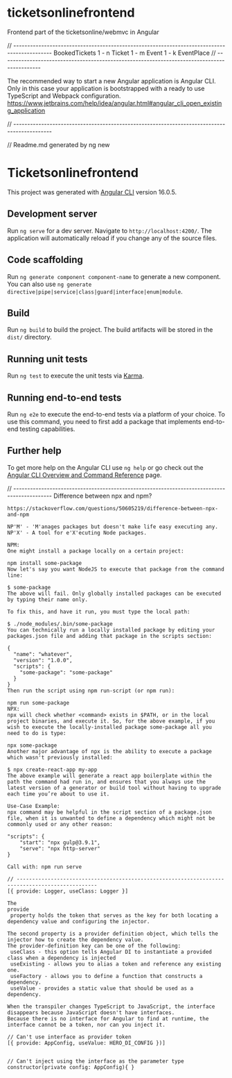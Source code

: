 # ticketsonlinefrontend
Frontend part of the ticketsonline/webmvc in Angular

// --------------------------------------------------------------------------------------------
                    BookedTickets 1 - n Ticket 1 - m Event 1 - k EventPlace
// --------------------------------------------------------------------------------------------

The recommended way to start a new Angular application is Angular CLI. 
Only in this case your application is bootstrapped with a ready to use TypeScript and Webpack configuration.
https://www.jetbrains.com/help/idea/angular.html#angular_cli_open_existing_application

// --------------------------------------------------------------------------------------------

// Readme.md generated by ng new <ticketsonlinefrontend> 
# Ticketsonlinefrontend

This project was generated with [Angular CLI](https://github.com/angular/angular-cli) version 16.0.5.

## Development server

Run `ng serve` for a dev server. Navigate to `http://localhost:4200/`. The application will automatically reload if you change any of the source files.

## Code scaffolding

Run `ng generate component component-name` to generate a new component. You can also use `ng generate directive|pipe|service|class|guard|interface|enum|module`.

## Build

Run `ng build` to build the project. The build artifacts will be stored in the `dist/` directory.

## Running unit tests

Run `ng test` to execute the unit tests via [Karma](https://karma-runner.github.io).

## Running end-to-end tests

Run `ng e2e` to execute the end-to-end tests via a platform of your choice. To use this command, you need to first add a package that implements end-to-end testing capabilities.

## Further help

To get more help on the Angular CLI use `ng help` or go check out the [Angular CLI Overview and Command Reference](https://angular.io/cli) page.

// --------------------------------------------------------------------------------------------
Difference between npx and npm?
~~~~~~~~~~~~~~~~~~~~~~~~~~~~~~~
https://stackoverflow.com/questions/50605219/difference-between-npx-and-npm

NP'M' - 'M'anages packages but doesn't make life easy executing any.
NP'X' - A tool for e'X'ecuting Node packages.

NPM:
One might install a package locally on a certain project:

npm install some-package
Now let's say you want NodeJS to execute that package from the command line:

$ some-package
The above will fail. Only globally installed packages can be executed by typing their name only.

To fix this, and have it run, you must type the local path:

$ ./node_modules/.bin/some-package
You can technically run a locally installed package by editing your packages.json file and adding that package in the scripts section:

{
  "name": "whatever",
  "version": "1.0.0",
  "scripts": {
    "some-package": "some-package"
  }
}
Then run the script using npm run-script (or npm run):

npm run some-package
NPX:
npx will check whether <command> exists in $PATH, or in the local project binaries, and execute it. So, for the above example, if you wish to execute the locally-installed package some-package all you need to do is type:

npx some-package
Another major advantage of npx is the ability to execute a package which wasn't previously installed:

$ npx create-react-app my-app
The above example will generate a react app boilerplate within the path the command had run in, and ensures that you always use the latest version of a generator or build tool without having to upgrade each time you’re about to use it.

Use-Case Example:
npx command may be helpful in the script section of a package.json file, when it is unwanted to define a dependency which might not be commonly used or any other reason:

"scripts": {
    "start": "npx gulp@3.9.1",
    "serve": "npx http-server"
}

Call with: npm run serve

// ------------------------------------------------------------------------------------------------
[{ provide: Logger, useClass: Logger }]

The 
provide
 property holds the token that serves as the key for both locating a dependency value and configuring the injector.
 
The second property is a provider definition object, which tells the injector how to create the dependency value. 
The provider-definition key can be one of the following:
 useClass - this option tells Angular DI to instantiate a provided class when a dependency is injected
 useExisting - allows you to alias a token and reference any existing one.
 useFactory - allows you to define a function that constructs a dependency.
 useValue - provides a static value that should be used as a dependency.

When the transpiler changes TypeScript to JavaScript, the interface disappears because JavaScript doesn't have interfaces.
Because there is no interface for Angular to find at runtime, the interface cannot be a token, nor can you inject it.

// Can't use interface as provider token
[{ provide: AppConfig, useValue: HERO_DI_CONFIG })]


// Can't inject using the interface as the parameter type
constructor(private config: AppConfig){ }
